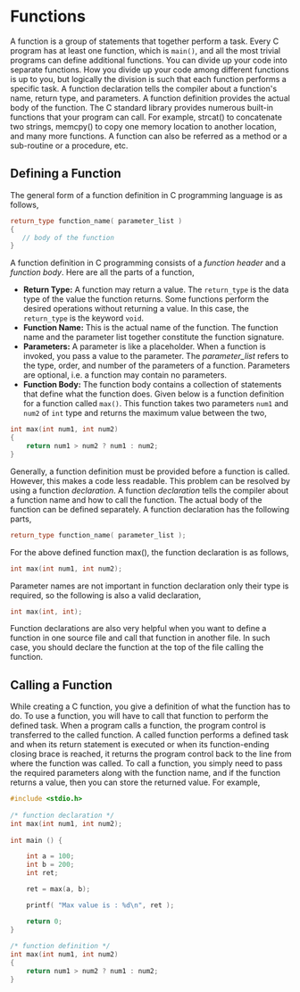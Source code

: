 # Functions
A function is a group of statements that together perform a task. Every C program has at least one function, which is `main()`, and all the most trivial programs can define additional functions.
You can divide up your code into separate functions. How you divide up your code among different functions is up to you, but logically the division is such that each function performs a specific task.
A function declaration tells the compiler about a function's name, return type, and parameters. A function definition provides the actual body of the function.
The C standard library provides numerous built-in functions that your program can call. For example, strcat() to concatenate two strings, memcpy() to copy one memory location to another location, and many more functions.
A function can also be referred as a method or a sub-routine or a procedure, etc.

## Defining a Function
The general form of a function definition in C programming language is as follows,
```c++
return_type function_name( parameter_list )
{
   // body of the function
}
```
A function definition in C programming consists of a *function header* and a *function body*. Here are all the parts of a function,
- **Return Type:** A function may return a value. The `return_type` is the data type of the value the function returns. Some functions perform the desired operations without returning a value. In this case, the `return_type` is the keyword `void`.
- **Function Name:** This is the actual name of the function. The function name and the parameter list together constitute the function signature.
- **Parameters:** A parameter is like a placeholder. When a function is invoked, you pass a value to the parameter. The *parameter_list* refers to the type, order, and number of the parameters of a function. Parameters are optional, i.e. a function may contain no parameters.
- **Function Body:** The function body contains a collection of statements that define what the function does.
Given below is a function definition for a function called `max()`. This function takes two parameters `num1` and `num2` of `int` type and returns the maximum value between the two,
```c++
int max(int num1, int num2)
{
    return num1 > num2 ? num1 : num2;
}
```
Generally, a function definition must be provided before a function is called. However, this makes a code less readable. This problem can be resolved by using a function *declaration*. A function *declaration* tells the compiler about a function name and how to call the function. The actual body of the function can be defined separately.
A function declaration has the following parts,
```c++
return_type function_name( parameter_list );
```
For the above defined function max(), the function declaration is as follows,
```c++
int max(int num1, int num2);
```
Parameter names are not important in function declaration only their type is required, so the following is also a valid declaration,
```c++
int max(int, int);
```
Function declarations are also very helpful when you want to define a function in one source file and call that function in another file. In such case, you should declare the function at the top of the file calling the function.

## Calling a Function
While creating a C function, you give a definition of what the function has to do. To use a function, you will have to call that function to perform the defined task.
When a program calls a function, the program control is transferred to the called function. A called function performs a defined task and when its return statement is executed or when its function-ending closing brace is reached, it returns the program control back to the line from where the function was called.
To call a function, you simply need to pass the required parameters along with the function name, and if the function returns a value, then you can store the returned value. For example,
```c++
#include <stdio.h>
 
/* function declaration */
int max(int num1, int num2);
 
int main () {

    int a = 100;
    int b = 200;
    int ret;

    ret = max(a, b);

    printf( "Max value is : %d\n", ret );

    return 0;
}
 
/* function definition */
int max(int num1, int num2)
{
    return num1 > num2 ? num1 : num2;
}
```